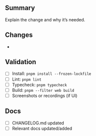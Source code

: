 ## Summary

Explain the change and why it’s needed.

## Changes
- 

## Validation
- [ ] Install: `pnpm install --frozen-lockfile`
- [ ] Lint: `pnpm lint`
- [ ] Typecheck: `pnpm typecheck`
- [ ] Build: `pnpm --filter web build`
- [ ] Screenshots or recordings (if UI)

## Docs
- [ ] CHANGELOG.md updated
- [ ] Relevant docs updated/added
